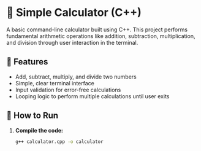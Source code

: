 # 🧮 Simple Calculator (C++)

A basic command-line calculator built using C++. This project performs fundamental arithmetic operations like addition, subtraction, multiplication, and division through user interaction in the terminal.

## 🔧 Features

- Add, subtract, multiply, and divide two numbers
- Simple, clear terminal interface
- Input validation for error-free calculations
- Looping logic to perform multiple calculations until user exits

## 📂 How to Run

1. **Compile the code:**

   ```bash
   g++ calculator.cpp -o calculator
